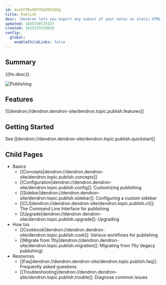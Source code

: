 ```yaml
---
id: 4ushYTDoX0TYQ1FDtGQSg
title: Publish
desc: 'Dendron lets you export any subset of your notes as static HTML via a custom nextjs template'
updated: 1655749725337
created: 1635379320910
config:
  global:
    enableChildLinks: false
---
```


## Summary

{{fm.desc}}.


![Publishing](https://ik.imagekit.io/fpjzhqpv1/Fullscreen_6_20_22__11_27_AM_s2U2_vT6u.png?ik-sdk-version=javascript-1.4.3&updatedAt=1655749690995)


## Features
![[dendron://dendron.dendron-site/dendron.topic.publish.features]]

## Getting Started
See [[dendron://dendron.dendron-site/dendron.topic.publish.quickstart]]

## Child Pages
- Basics
  - [[Concepts|dendron://dendron.dendron-site/dendron.topic.publish.concepts]]
  - [[Configuration|dendron://dendron.dendron-site/dendron.topic.publish.config]]: Customizing publishing
  - [[Sidebar|dendron://dendron.dendron-site/dendron.topic.publish.sidebar]]: Configuring a custom sidebar
  - [[CLI|dendron://dendron.dendron-site/dendron.topic.publish.cli]]: The Command Line Interface for publishing
  - [[Upgrade|dendron://dendron.dendron-site/dendron.topic.publish.upgrade]]: Upgrading
- How tos
  - [[Cookbook|dendron://dendron.dendron-site/dendron.topic.publish.cook]]: Various workflows for publishing
  - [[Migrate from 11ty|dendron://dendron.dendron-site/dendron.topic.publish.migration]]: Migrating from 11ty (legacy publishing)
- Resources
  - [[Faq|dendron://dendron.dendron-site/dendron.topic.publish.faq]]: Frequently asked questions
  - [[Troubleshooting|dendron://dendron.dendron-site/dendron.topic.publish.trouble]]: Diagnose common issues
